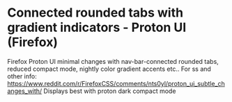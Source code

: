 # Connected rounded tabs with gradient indicators - Proton UI (Firefox)
Firefox Proton UI minimal changes with nav-bar-connected rounded tabs, reduced compact mode, nightly color gradient accents etc..
For ss and other info: https://www.reddit.com/r/FirefoxCSS/comments/nts0yl/proton_ui_subtle_changes_with/ 
Displays best with proton dark compact mode
